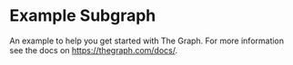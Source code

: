 # Example Subgraph

An example to help you get started with The Graph. For more information see the docs on https://thegraph.com/docs/.